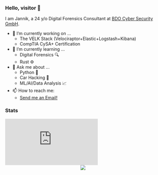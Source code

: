 ### Hello, visitor 👋

I am Jannik, a 24 y/o Digital Forensics Consultant at <a href="https://www.bdosecurity.de">BDO Cyber Security GmbH</a>.

- 🔭 I’m currently working on ...
  - The VELK Stack (Velociraptor+Elastic+Logstash+Kibana)
  - CompTIA CySA+ Certification
- 🌱 I’m currently learning ...
  - Digital Forensics 🔍
  - Rust ⚙️
- 💬 Ask me about ...
  - Python 🐍
  - Car Hacking 🚓
  - ML/AI/Data Analysis 📈
- 📫 How to reach me:
  - <a href="mailto:jannik.schmied+ghcontact@pm.me">Send me an Email!</a>

### Stats

<iframe src="https://tryhackme.com/api/v2/badges/public-profile?userPublicId=476836" style='border:none;'></iframe>

<div align="center"><img src="https://github-readme-stats.vercel.app/api/top-langs/?username=j-schmied&hide_border=true&layout=compact" align="center" /></div>  
